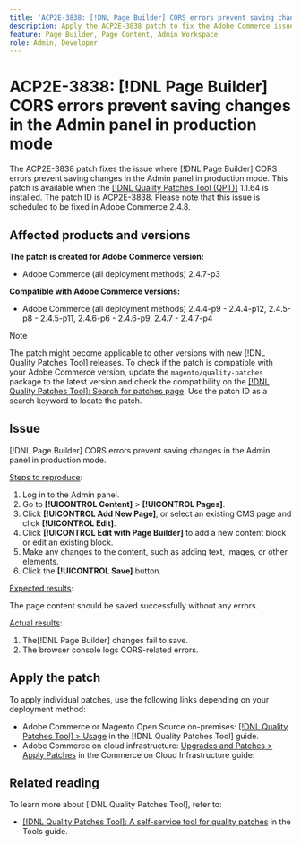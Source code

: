 ```yaml
---
title: 'ACP2E-3838: [!DNL Page Builder] CORS errors prevent saving changes in the Admin panel in production mode'
description: Apply the ACP2E-3838 patch to fix the Adobe Commerce issue where [!DNL Page Builder] CORS errors prevent saving changes in the Admin panel in production mode.
feature: Page Builder, Page Content, Admin Workspace
role: Admin, Developer
---
```


# ACP2E-3838: [!DNL Page Builder] CORS errors prevent saving changes in the Admin panel in production mode

The ACP2E-3838 patch fixes the issue where [!DNL Page Builder] CORS errors prevent saving changes in the Admin panel in production mode. This patch is available when the [[!DNL Quality Patches Tool (QPT)]](/help/tools/quality-patches-tool/quality-patches-tool-to-self-serve-quality-patches.md) 1.1.64 is installed. The patch ID is ACP2E-3838. Please note that this issue is scheduled to be fixed in Adobe Commerce 2.4.8.

## Affected products and versions

**The patch is created for Adobe Commerce version:**

* Adobe Commerce (all deployment methods) 2.4.7-p3

**Compatible with Adobe Commerce versions:**

* Adobe Commerce (all deployment methods) 2.4.4-p9 - 2.4.4-p12, 2.4.5-p8 - 2.4.5-p11, 2.4.6-p6 - 2.4.6-p9, 2.4.7 - 2.4.7-p4

>[!NOTE]
>
>The patch might become applicable to other versions with new [!DNL Quality Patches Tool] releases. To check if the patch is compatible with your Adobe Commerce version, update the `magento/quality-patches` package to the latest version and check the compatibility on the [[!DNL Quality Patches Tool]: Search for patches page](https://experienceleague.adobe.com/tools/commerce-quality-patches/index.html). Use the patch ID as a search keyword to locate the patch.

## Issue

[!DNL Page Builder] CORS errors prevent saving changes in the Admin panel in production mode.

<u>Steps to reproduce</u>:

1. Log in to the Admin panel.
1. Go to **[!UICONTROL Content]** > **[!UICONTROL Pages]**.
1. Click **[!UICONTROL Add New Page]**, or select an existing CMS page and click **[!UICONTROL Edit]**.
1. Click **[!UICONTROL Edit with Page Builder]** to add a new content block or edit an existing block.
1. Make any changes to the content, such as adding text, images, or other elements.
1. Click the **[!UICONTROL Save]** button.

<u>Expected results</u>:

The page content should be saved successfully without any errors.

<u>Actual results</u>:

1. The[!DNL Page Builder] changes fail to save.
1. The browser console logs CORS-related errors.

## Apply the patch

To apply individual patches, use the following links depending on your deployment method:

* Adobe Commerce or Magento Open Source on-premises: [[!DNL Quality Patches Tool] > Usage](/help/tools/quality-patches-tool/usage.md) in the [!DNL Quality Patches Tool] guide.
* Adobe Commerce on cloud infrastructure: [Upgrades and Patches > Apply Patches](https://experienceleague.adobe.com/docs/commerce-cloud-service/user-guide/develop/upgrade/apply-patches.html) in the Commerce on Cloud Infrastructure guide.

## Related reading

To learn more about [!DNL Quality Patches Tool], refer to:

* [[!DNL Quality Patches Tool]: A self-service tool for quality patches](/help/tools/quality-patches-tool/quality-patches-tool-to-self-serve-quality-patches.md) in the Tools guide.
